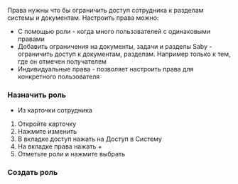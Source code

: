 Права нужны что бы ограничить доступ сотрудника к разделам системы и документам. 
Настроить права можно:
- С помощью роли - когда много пользователей с одинаковыми правами
- Добавить ограничения на документы, задачи и разделы Saby - ограничить доступ к документам, разделам. Например только к тем, где он отмечен получателем
- Индивидуальные права - позволяет настроить права для конкретного пользователя

### Назначить роль
- Из карточки сотрудника
1. Откройте карточку
2. Нажмите изменить
3. В вкладке доступ нажать на Доступ в Систему
4. На вкладке права нажать +
5. Отметьте роли и нажмите выбрать

### Создать роль
